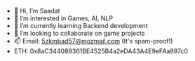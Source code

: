 

- 👋 Hi, I’m Saadat
- 👀 I’m interested in Games, AI, NLP
- 🌱 I’m currently learning Backend development
- 💞️ I’m looking to collaborate on game projects
- 📫 Email: 5zkmbad57@mozmail.com (It's spam-proof!)
- ETH: 0x8aC344089361BE4525B4a2eDA43A4E9eFAa897c0

<!---
saadat99/saadat99 is a ✨ special ✨ repository because its `README.md` (this file) appears on your GitHub profile.
You can click the Preview link to take a look at your changes.
--->
